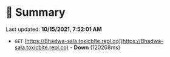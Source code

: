 # 📖 Summary
Last updated: **10/15/2021, 7:52:01 AM**

- `GET` [https://Bhadwa-sala.toxicblte.repl.co](https://Bhadwa-sala.toxicblte.repl.co) - **Down** (120268ms)
